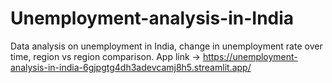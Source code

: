 # Unemployment-analysis-in-India
Data analysis on unemployment in India, change in unemployment rate over time, region vs region comparison.
App link -> https://unemployment-analysis-in-india-6gjpgtg4dh3adevcamj8h5.streamlit.app/
